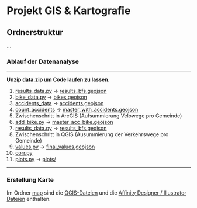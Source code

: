 # Projekt GIS & Kartografie

## Ordnerstruktur

…

### Ablauf der Datenanalyse

---

**Unzip [data.zip](data.zip) um Code laufen zu lassen.**

1. [results_data.py](src/get_data/results_data.py) &rarr; [results_bfs.geojson](export/results/results_bfs.geojson)
2. [bike_data.py](src/get_data/bike_data.py) &rarr; [bikes.geojson](export/velo/bikes.geojson)
3. [accidents_data](src/get_data/accidents_data.py) &rarr; [accidents.geojson](export/accidents/accidents.geojson)
4. [count_accidents](src/count_accidents.py) &rarr; [master_with_accidents.geojson](export/master/master_with_accidents.geojson)
5. Zwischenschritt in ArcGIS (Aufsummierung Velowege pro Gemeinde)
6. [add_bike.py](src/add_bike.py) &rarr; [master_acc_bike.geojson](export/master/master_acc_bike.geojson)
7. [results_data.py](src/get_data/results_data.py) &rarr; [results_bfs.geojson](export/results/results_bfs.geojson)
8. Zwischenschritt in QGIS (Ausummierung der Verkehrswege pro Gemeinde)
9. [values.py](src/map_values.py) &rarr; [final_values.geojson](export/final_values.geojson)
10. [corr.py](src/corr.py)
11. [plots.py](src/plots.py) &rarr; [plots/](export/plots/)

---

### Erstellung Karte

Im Ordner [map](map/) sind die [QGIS-Dateien](map/QGIS) und die [Affinity Designer / Illustrator Dateien](map/Affinity_Illustrator) enthalten.

